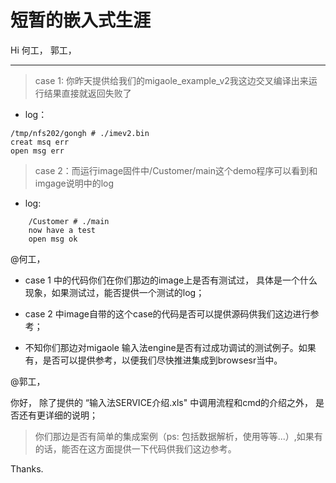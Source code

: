 # 短暂的嵌入式生涯

Hi 何工， 郭工，

---
> case 1: 你昨天提供给我们的migaole_example_v2我这边交叉编译出来运行结果直接就返回失败了

- log：
```shell
/tmp/nfs202/gongh # ./imev2.bin
creat msq err
open msg err
```
> case 2：而运行image固件中/Customer/main这个demo程序可以看到和imgage说明中的log
- log:
```
    /Customer # ./main
    now have a test
    open msg ok
```

@何工，

- case 1 中的代码你们在你们那边的image上是否有测试过， 具体是一个什么现象，如果测试过，能否提供一个测试的log；  
      
- case 2 中image自带的这个case的代码是否可以提供源码供我们这边进行参考；
    
- 不知你们那边对migaole 输入法engine是否有过成功调试的测试例子。如果有，是否可以提供参考，以便我们尽快推进集成到browsesr当中。

@郭工，
  
你好， 除了提供的 “输入法SERVICE介绍.xls" 中调用流程和cmd的介绍之外， 是否还有更详细的说明；

> 你们那边是否有简单的集成案例（ps: 包括数据解析，使用等等...）,如果有的话，能否在这方面提供一下代码供我们这边参考。

Thanks.

